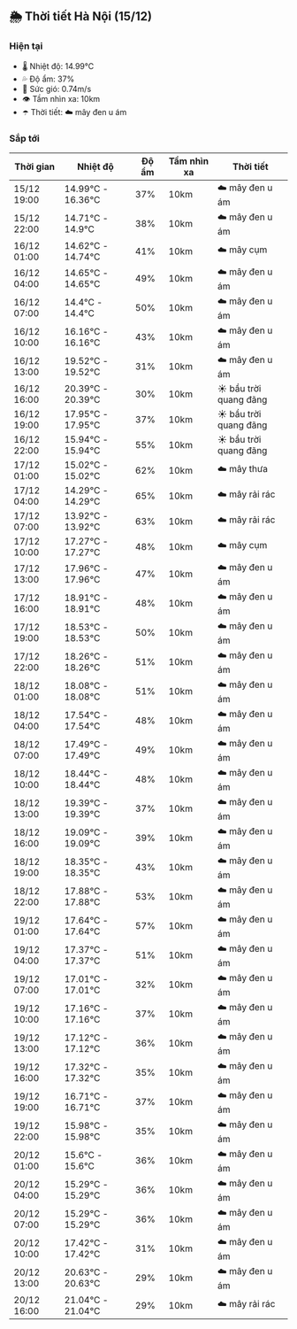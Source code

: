 ## 🌦️ Thời tiết Hà Nội (15/12)

### Hiện tại

- 🌡️ Nhiệt độ: 14.99℃
- 💦 Độ ẩm: 37%
- 💨 Sức gió: 0.74m/s
- 👁️ Tầm nhìn xa: 10km
- ☂️ Thời tiết: ☁️ mây đen u ám

### Sắp tới

| Thời gian | Nhiệt độ | Độ ẩm | Tầm nhìn xa | Thời tiết |
| --- | --- | --- | --- | --- |
| 15/12 19:00 | 14.99℃ - 16.36℃ | 37% | 10km | ☁️ mây đen u ám |
| 15/12 22:00 | 14.71℃ - 14.9℃ | 38% | 10km | ☁️ mây đen u ám |
| 16/12 01:00 | 14.62℃ - 14.74℃ | 41% | 10km | ☁️ mây cụm |
| 16/12 04:00 | 14.65℃ - 14.65℃ | 49% | 10km | ☁️ mây đen u ám |
| 16/12 07:00 | 14.4℃ - 14.4℃ | 50% | 10km | ☁️ mây đen u ám |
| 16/12 10:00 | 16.16℃ - 16.16℃ | 43% | 10km | ☁️ mây đen u ám |
| 16/12 13:00 | 19.52℃ - 19.52℃ | 31% | 10km | ☁️ mây đen u ám |
| 16/12 16:00 | 20.39℃ - 20.39℃ | 30% | 10km | ☀️ bầu trời quang đãng |
| 16/12 19:00 | 17.95℃ - 17.95℃ | 37% | 10km | ☀️ bầu trời quang đãng |
| 16/12 22:00 | 15.94℃ - 15.94℃ | 55% | 10km | ☀️ bầu trời quang đãng |
| 17/12 01:00 | 15.02℃ - 15.02℃ | 62% | 10km | ☁️ mây thưa |
| 17/12 04:00 | 14.29℃ - 14.29℃ | 65% | 10km | ☁️ mây rải rác |
| 17/12 07:00 | 13.92℃ - 13.92℃ | 63% | 10km | ☁️ mây rải rác |
| 17/12 10:00 | 17.27℃ - 17.27℃ | 48% | 10km | ☁️ mây cụm |
| 17/12 13:00 | 17.96℃ - 17.96℃ | 47% | 10km | ☁️ mây đen u ám |
| 17/12 16:00 | 18.91℃ - 18.91℃ | 48% | 10km | ☁️ mây đen u ám |
| 17/12 19:00 | 18.53℃ - 18.53℃ | 50% | 10km | ☁️ mây đen u ám |
| 17/12 22:00 | 18.26℃ - 18.26℃ | 51% | 10km | ☁️ mây đen u ám |
| 18/12 01:00 | 18.08℃ - 18.08℃ | 51% | 10km | ☁️ mây đen u ám |
| 18/12 04:00 | 17.54℃ - 17.54℃ | 48% | 10km | ☁️ mây đen u ám |
| 18/12 07:00 | 17.49℃ - 17.49℃ | 49% | 10km | ☁️ mây đen u ám |
| 18/12 10:00 | 18.44℃ - 18.44℃ | 48% | 10km | ☁️ mây đen u ám |
| 18/12 13:00 | 19.39℃ - 19.39℃ | 37% | 10km | ☁️ mây đen u ám |
| 18/12 16:00 | 19.09℃ - 19.09℃ | 39% | 10km | ☁️ mây đen u ám |
| 18/12 19:00 | 18.35℃ - 18.35℃ | 43% | 10km | ☁️ mây đen u ám |
| 18/12 22:00 | 17.88℃ - 17.88℃ | 53% | 10km | ☁️ mây đen u ám |
| 19/12 01:00 | 17.64℃ - 17.64℃ | 57% | 10km | ☁️ mây đen u ám |
| 19/12 04:00 | 17.37℃ - 17.37℃ | 51% | 10km | ☁️ mây đen u ám |
| 19/12 07:00 | 17.01℃ - 17.01℃ | 32% | 10km | ☁️ mây đen u ám |
| 19/12 10:00 | 17.16℃ - 17.16℃ | 37% | 10km | ☁️ mây đen u ám |
| 19/12 13:00 | 17.12℃ - 17.12℃ | 36% | 10km | ☁️ mây đen u ám |
| 19/12 16:00 | 17.32℃ - 17.32℃ | 35% | 10km | ☁️ mây đen u ám |
| 19/12 19:00 | 16.71℃ - 16.71℃ | 37% | 10km | ☁️ mây đen u ám |
| 19/12 22:00 | 15.98℃ - 15.98℃ | 35% | 10km | ☁️ mây đen u ám |
| 20/12 01:00 | 15.6℃ - 15.6℃ | 36% | 10km | ☁️ mây đen u ám |
| 20/12 04:00 | 15.29℃ - 15.29℃ | 36% | 10km | ☁️ mây đen u ám |
| 20/12 07:00 | 15.29℃ - 15.29℃ | 36% | 10km | ☁️ mây đen u ám |
| 20/12 10:00 | 17.42℃ - 17.42℃ | 31% | 10km | ☁️ mây đen u ám |
| 20/12 13:00 | 20.63℃ - 20.63℃ | 29% | 10km | ☁️ mây đen u ám |
| 20/12 16:00 | 21.04℃ - 21.04℃ | 29% | 10km | ☁️ mây rải rác |
